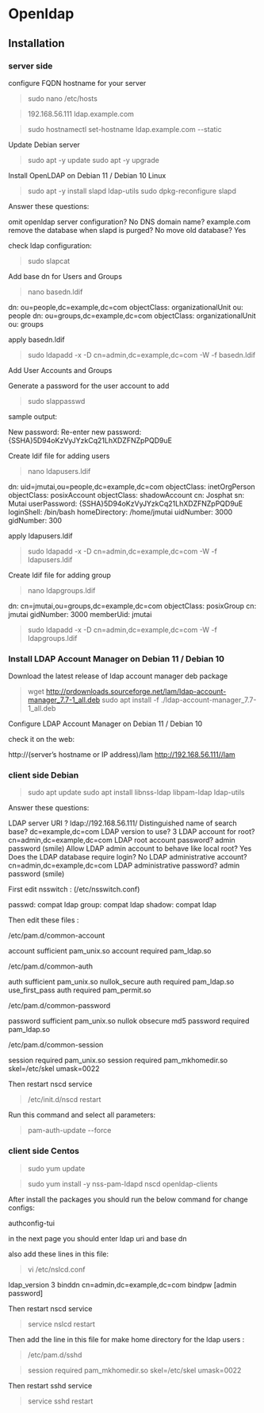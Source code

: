 # Openldap

## Installation
### server side
configure FQDN hostname for your server

> sudo nano /etc/hosts


> 192.168.56.111   ldap.example.com


> sudo hostnamectl set-hostname ldap.example.com --static



Update Debian server

> sudo apt -y update
> sudo apt -y upgrade



Install OpenLDAP on Debian 11 / Debian 10 Linux

> sudo apt -y install slapd ldap-utils
> sudo dpkg-reconfigure slapd


Answer these questions:

omit openldap server configuration? No
DNS domain name? example.com
remove the database when slapd is purged? No
move old database? Yes


check ldap configuration:

> sudo slapcat


Add base dn for Users and Groups

> nano basedn.ldif

dn: ou=people,dc=example,dc=com
objectClass: organizationalUnit
ou: people
dn: ou=groups,dc=example,dc=com
objectClass: organizationalUnit
ou: groups


apply basedn.ldif

> sudo ldapadd -x -D cn=admin,dc=example,dc=com -W -f basedn.ldif


Add User Accounts and Groups

Generate a password for the user account to add

> sudo slappasswd

sample output:

New password:
Re-enter new password:
{SSHA}5D94oKzVyJYzkCq21LhXDZFNZpPQD9uE


Create ldif file for adding users

> nano ldapusers.ldif

dn: uid=jmutai,ou=people,dc=example,dc=com
objectClass: inetOrgPerson
objectClass: posixAccount
objectClass: shadowAccount
cn: Josphat
sn: Mutai
userPassword: {SSHA}5D94oKzVyJYzkCq21LhXDZFNZpPQD9uE
loginShell: /bin/bash
homeDirectory: /home/jmutai
uidNumber: 3000
gidNumber: 300


apply ldapusers.ldif

> sudo ldapadd -x -D cn=admin,dc=example,dc=com -W -f ldapusers.ldif


Create ldif file for adding group

> nano ldapgroups.ldif

dn: cn=jmutai,ou=groups,dc=example,dc=com
objectClass: posixGroup
cn: jmutai
gidNumber: 3000
memberUid: jmutai


> sudo ldapadd -x -D cn=admin,dc=example,dc=com -W -f ldapgroups.ldif



### Install LDAP Account Manager on Debian 11 / Debian 10

Download the latest release of ldap account manager deb package

> wget http://prdownloads.sourceforge.net/lam/ldap-account-manager_7.7-1_all.deb
> sudo apt install -f ./ldap-account-manager_7.7-1_all.deb


Configure LDAP Account Manager on Debian 11 / Debian 10

check it on the web:

http://(server’s hostname or IP address)/lam
http://192.168.56.111//lam



### client side Debian 

> sudo apt update
> sudo apt install libnss-ldap libpam-ldap ldap-utils

Answer these questions:

LDAP server URI ? ldap://192.168.56.111/
Distinguished name of search base? dc=example,dc=com
LDAP version to use? 3
LDAP account for root? cn=admin,dc=example,dc=com
LDAP root account password? admin password (smile)
Allow LDAP admin account to behave like local root? Yes
Does the LDAP database require login? No
LDAP administrative account? cn=admin,dc=example,dc=com
LDAP administrative password? admin password (smile)

First edit nsswitch : (/etc/nsswitch.conf)

passwd:            compat ldap
group:               compat ldap
shadow:           compat ldap

Then edit these files :

/etc/pam.d/common-account

account sufficient pam_unix.so
account required pam_ldap.so

/etc/pam.d/common-auth

auth sufficient pam_unix.so nullok_secure
auth required pam_ldap.so use_first_pass
auth required pam_permit.so


 /etc/pam.d/common-password

password sufficient pam_unix.so nullok obsecure md5
password required pam_ldap.so

/etc/pam.d/common-session

session required pam_unix.so
session required pam_mkhomedir.so skel=/etc/skel umask=0022


Then restart nscd service

> /etc/init.d/nscd restart

Run this command and select all parameters:

> pam-auth-update --force


### client side Centos

> sudo yum update

> sudo yum install -y nss-pam-ldapd nscd openldap-clients


After install the packages you should run the below command for change configs:

authconfig-tui

in the next page you should enter ldap uri and base dn

also add these lines in this file:

> vi /etc/nslcd.conf


ldap_version 3
binddn cn=admin,dc=example,dc=com
bindpw [admin password]

Then restart nscd service

> service nslcd restart

Then add the line in this file for make home directory for the ldap users :

> /etc/pam.d/sshd

> session required pam_mkhomedir.so skel=/etc/skel umask=0022

Then restart sshd service

> service sshd restart
